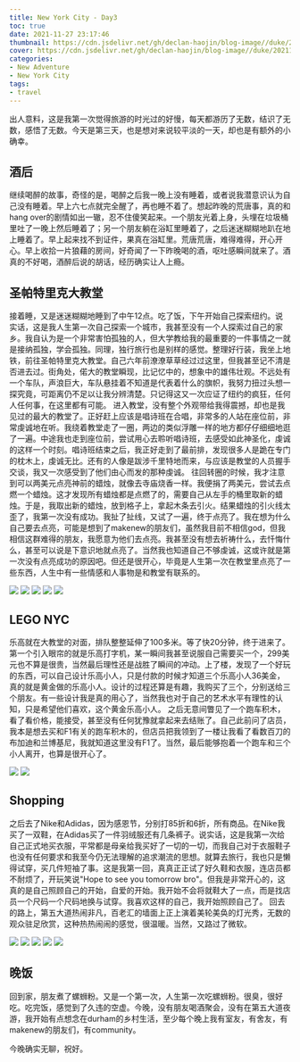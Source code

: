 ```yaml
---
title: New York City - Day3
toc: true
date: 2021-11-27 23:17:46
thumbnail: https://cdn.jsdelivr.net/gh/declan-haojin/blog-image//duke/20211128000502.png
cover: https://cdn.jsdelivr.net/gh/declan-haojin/blog-image//duke/20211128000502.png
categories:
- New Adventure
- New York City
tags:
- travel
---
```

出人意料，这是我第一次觉得旅游的时光过的好慢，每天都游历了无数，结识了无数，感悟了无数。今天是第三天，也是想对来说较平淡的一天，却也是有额外的小确幸。

<!--more-->

## 酒后
继续喝醉的故事，奇怪的是，喝醉之后我一晚上没有睡着，或者说我潜意识认为自己没有睡着。早上六七点就完全醒了，再也睡不着了。想起昨晚的荒唐事，真的和hang over的剧情如出一辙，忍不住傻笑起来。一个朋友光着上身，头埋在垃圾桶里吐了一晚上然后睡着了；另一个朋友躺在浴缸里睡着了，之后迷迷糊糊地趴在地上睡着了。早上起来找不到证件，果真在浴缸里。荒唐荒唐，难得难得，开心开心。早上收拾一片狼藉的房间，好奇闻了一下昨晚喝的酒，呕吐感瞬间就来了。酒真的不好喝，酒醉后说的胡话，经历确实让人上瘾。
## 圣帕特里克大教堂
接着睡，又是迷迷糊糊地睡到了中午12点。吃了饭，下午开始自己探索纽约。说实话，这是我人生第一次自己探索一个城市，我甚至没有一个人探索过自己的家乡。我自认为是一个非常害怕孤独的人，但大学教给我的最重要的一件事情之一就是接纳孤独，学会孤独。同理，独行旅行也是别样的感觉。整理好行装，我坐上地铁，前往圣帕特里克大教堂。自己六年前潦潦草草经过过这里，但我甚至记不清是否进去过。街角处，偌大的教堂瞬现，比记忆中的，想象中的雄伟壮观。不远处有一个车队，声浪巨大，车队悬挂着不知道是代表着什么的旗帜，我努力扭过头想一探究竟，可距离仍不足以让我分辨清楚。只记得这又一次应证了纽约的疯狂，任何人任何事，在这里都有可能。
进入教堂，没有整个外观带给我得震撼，却也是我见过的最大的教堂了。正好赶上应该是唱诗班在合唱，非常多的人站在座位前，非常虔诚地在听。我绕着教堂走了一圈，两边的类似浮雕一样的地方都仔仔细细地逛了一遍。中途我也走到座位前，尝试用心去聆听唱诗班，去感受如此神圣化，虔诚的这样一个时刻。唱诗班结束之后，我正好走到了最前排，发现很多人是跪在专门的枕木上，虔诚无比。还有的人像是跋涉千里特地而来，与应该是教堂的人员握手交谈，我又一次感受到了他们由心而发的那种虔诚。
往回转圈的时候，我才注意到可以两美元点亮神前的蜡烛，就像去寺庙烧香一样。我便捐了两美元，尝试去点燃一个蜡烛。这才发现所有蜡烛都是点燃了的，需要自己从左手的桶里取新的蜡烛。于是，我取出新的蜡烛，放到格子上，拿起木条去引火。结果蜡烛的引火线太歪了，我第一次没有成功。我扯了扯线，又试了一遍，终于点亮了。我在想为什么自己要去点亮，可能是想到了makenew的朋友们，虽然我目前不相信god，但我相信这群难得的朋友，我愿意为他们去点亮。我甚至没有想去祈祷什么，去忏悔什么，甚至可以说是下意识地就点亮了。当然我也知道自己不够虔诚，这或许就是第一次没有点亮成功的原因吧。但还是很开心，毕竟是人生第一次在教堂里点亮了一些东西，人生中有一些情感和人事物是和教堂有联系的。


<div class="justified-gallery">

![](https://cdn.jsdelivr.net/gh/declan-haojin/blog-image//duke/20211127232903.png)
![](https://cdn.jsdelivr.net/gh/declan-haojin/blog-image//duke/20211127233859.png)
![](https://cdn.jsdelivr.net/gh/declan-haojin/blog-image//duke/20211127233914.png)
![](https://cdn.jsdelivr.net/gh/declan-haojin/blog-image//duke/20211127233928.png)
![](https://cdn.jsdelivr.net/gh/declan-haojin/blog-image//duke/20211127233946.png)
</div>

## LEGO NYC
乐高就在大教堂的对面，排队整整延伸了100多米。等了快20分钟，终于进来了。第一个引入眼帘的就是乐高打字机，某一瞬间我甚至说服自己需要买一个，299美元也不算是很贵，当然最后理性还是战胜了瞬间的冲动。上了楼，发现了一个好玩的东西，可以自己设计乐高小人，只是付款的时候才知道三个乐高小人36美金，真的就是黄金做的乐高小人。设计的过程还算是有趣，我购买了三个，分别送给三个朋友。有一些设计我是真的用心了，当然我也对于自己的艺术水平有理性的认知，只是希望他们喜欢，这个黄金乐高小人。
之后无意间瞥见了一个跑车积木，看了看价格，能接受，甚至没有任何犹豫就拿起来去结账了。自己此前问了店员，我本是想去买和F1有关的跑车积木的，但店员把我领到了一楼让我看了看数百刀的布加迪和兰博基尼，我就知道这里没有F1了。当然，最后能够抱着一个跑车和三个小人离开，也算是很开心了。

<div class="justified-gallery">

![](https://cdn.jsdelivr.net/gh/declan-haojin/blog-image//duke/20211127234252.png)
![](https://cdn.jsdelivr.net/gh/declan-haojin/blog-image//duke/20211127234935.png)
</div>

## Shopping
之后去了Nike和Adidas，因为感恩节，分别打85折和6折，所有商品。在Nike我买了一双鞋，在Adidas买了一件羽绒服还有几条裤子。说实话，这是我第一次给自己正式地买衣服，平常都是母亲给我买好了一切的一切，而我自己对于衣服鞋子也没有任何要求和我至今仍无法理解的追求潮流的思想。就算去旅行，我也只是懒得试穿，买几件短袖了事。这是我第一回，真真正正试了好久鞋和衣服，连店员都不耐烦了，开玩笑说"Hope to see you tomorrow bro"。但我是非常开心的，这真的是自己照顾自己的开始，自爱的开始。我开始不会将就鞋大了一点，而是找店员一个尺码一个尺码地换与试穿。我喜欢这样的自己，我开始照顾自己了。
回去的路上，第五大道热闹非凡，百老汇的墙面上正上演着美轮美奂的灯光秀，无数的观众驻足欣赏，这种热热闹闹的感觉，很温暖。当然，又路过了微软。

<div class="justified-gallery">

![](https://cdn.jsdelivr.net/gh/declan-haojin/blog-image//duke/20211128000223.png)
![](https://cdn.jsdelivr.net/gh/declan-haojin/blog-image//duke/20211128000207.png)
![](https://cdn.jsdelivr.net/gh/declan-haojin/blog-image//duke/20211128000239.png)
![](https://cdn.jsdelivr.net/gh/declan-haojin/blog-image//duke/20211128000257.png)
![](https://cdn.jsdelivr.net/gh/declan-haojin/blog-image//duke/20211128000339.png)
</div>

## 晚饭
回到家，朋友煮了螺蛳粉。又是一个第一次，人生第一次吃螺蛳粉。很臭，很好吃。吃完饭，感觉到了久违的空虚。今晚，没有朋友喝酒聚会，没有在第五大道夜游，我开始有点想念在durham的乡村生活，至少每个晚上我有室友，有舍友，有makenew的朋友们，有community。

今晚确实无聊，祝好。
